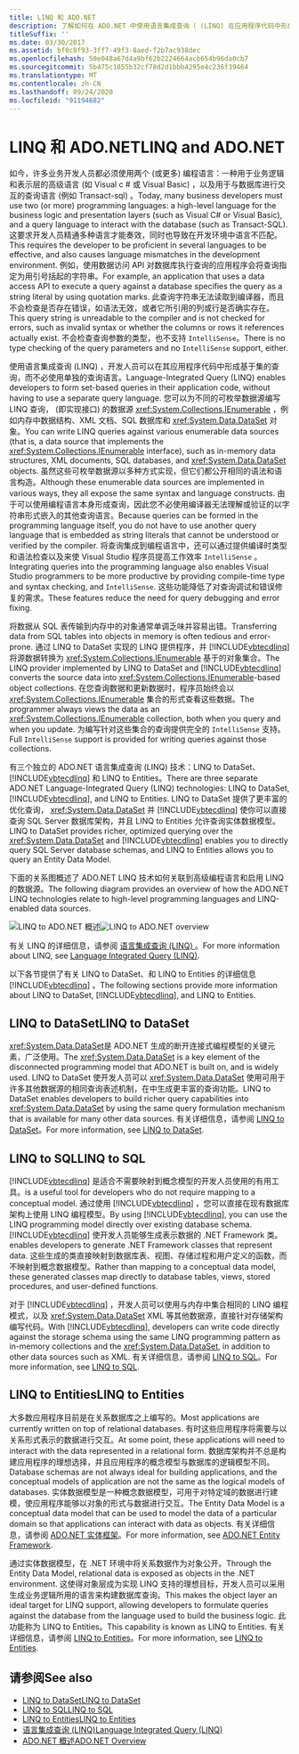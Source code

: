 ```yaml
---
title: LINQ 和 ADO.NET
description: 了解如何在 ADO.NET 中使用语言集成查询（ (LINQ) 在应用程序代码中形成基于集的查询，而不必使用单独的查询语言。
titleSuffix: ''
ms.date: 03/30/2017
ms.assetid: bf0c8f93-3ff7-49f3-8aed-f2b7ac938dec
ms.openlocfilehash: 50e048a67d4a9bf62b2224664acb654b96da0cb7
ms.sourcegitcommit: 5b475c1855b32cf78d2d1bbb4295e4c236f39464
ms.translationtype: MT
ms.contentlocale: zh-CN
ms.lasthandoff: 09/24/2020
ms.locfileid: "91194682"
---
```

# <a name="linq-and-adonet"></a><span data-ttu-id="10797-103">LINQ 和 ADO.NET</span><span class="sxs-lookup"><span data-stu-id="10797-103">LINQ and ADO.NET</span></span>

<span data-ttu-id="10797-104">如今，许多业务开发人员都必须使用两个 (或更多) 编程语言：一种用于业务逻辑和表示层的高级语言 (如 Visual c # 或 Visual Basic) ，以及用于与数据库进行交互的查询语言 (例如 Transact-sql) 。</span><span class="sxs-lookup"><span data-stu-id="10797-104">Today, many business developers must use two (or more) programming languages: a high-level language for the business logic and presentation layers (such as Visual C# or Visual Basic), and a query language to interact with the database (such as Transact-SQL).</span></span> <span data-ttu-id="10797-105">这要求开发人员精通多种语言才能奏效，同时也导致在开发环境中语言不匹配。</span><span class="sxs-lookup"><span data-stu-id="10797-105">This requires the developer to be proficient in several languages to be effective, and also causes language mismatches in the development environment.</span></span> <span data-ttu-id="10797-106">例如，使用数据访问 API 对数据库执行查询的应用程序会将查询指定为用引号括起的字符串。</span><span class="sxs-lookup"><span data-stu-id="10797-106">For example, an application that uses a data access API to execute a query against a database specifies the query as a string literal by using quotation marks.</span></span> <span data-ttu-id="10797-107">此查询字符串无法读取到编译器，而且不会检查是否存在错误，如语法无效，或者它所引用的列或行是否确实存在。</span><span class="sxs-lookup"><span data-stu-id="10797-107">This query string is unreadable to the compiler and is not checked for errors, such as invalid syntax or whether the columns or rows it references actually exist.</span></span> <span data-ttu-id="10797-108">不会检查查询参数的类型，也不支持 `IntelliSense`。</span><span class="sxs-lookup"><span data-stu-id="10797-108">There is no type checking of the query parameters and no `IntelliSense` support, either.</span></span>  
  
 <span data-ttu-id="10797-109">使用语言集成查询 (LINQ) ，开发人员可以在其应用程序代码中形成基于集的查询，而不必使用单独的查询语言。</span><span class="sxs-lookup"><span data-stu-id="10797-109">Language-Integrated Query (LINQ) enables developers to form set-based queries in their application code, without having to use a separate query language.</span></span> <span data-ttu-id="10797-110">您可以为不同的可枚举数据源编写 LINQ 查询， (即实现接口) 的数据源 <xref:System.Collections.IEnumerable> ，例如内存中数据结构、XML 文档、SQL 数据库和 <xref:System.Data.DataSet> 对象。</span><span class="sxs-lookup"><span data-stu-id="10797-110">You can write LINQ queries against various enumerable data sources (that is, a data source that implements the <xref:System.Collections.IEnumerable> interface), such as in-memory data structures, XML documents, SQL databases, and <xref:System.Data.DataSet> objects.</span></span> <span data-ttu-id="10797-111">虽然这些可枚举数据源以多种方式实现，但它们都公开相同的语法和语言构造。</span><span class="sxs-lookup"><span data-stu-id="10797-111">Although these enumerable data sources are implemented in various ways, they all expose the same syntax and language constructs.</span></span> <span data-ttu-id="10797-112">由于可以使用编程语言本身形成查询，因此您不必使用编译器无法理解或验证的以字符串形式嵌入的其他查询语言。</span><span class="sxs-lookup"><span data-stu-id="10797-112">Because queries can be formed in the programming language itself, you do not have to use another query language that is embedded as string literals that cannot be understood or verified by the compiler.</span></span> <span data-ttu-id="10797-113">将查询集成到编程语言中，还可以通过提供编译时类型和语法检查以及来使 Visual Studio 程序员提高工作效率 `IntelliSense` 。</span><span class="sxs-lookup"><span data-stu-id="10797-113">Integrating queries into the programming language also enables Visual Studio programmers to be more productive by providing compile-time type and syntax checking, and `IntelliSense`.</span></span> <span data-ttu-id="10797-114">这些功能降低了对查询调试和错误修复的需求。</span><span class="sxs-lookup"><span data-stu-id="10797-114">These features reduce the need for query debugging and error fixing.</span></span>  
  
 <span data-ttu-id="10797-115">将数据从 SQL 表传输到内存中的对象通常单调乏味并容易出错。</span><span class="sxs-lookup"><span data-stu-id="10797-115">Transferring data from SQL tables into objects in memory is often tedious and error-prone.</span></span> <span data-ttu-id="10797-116">通过 LINQ to DataSet 实现的 LINQ 提供程序，并 [!INCLUDE[vbtecdlinq](../../../../includes/vbtecdlinq-md.md)] 将源数据转换为 <xref:System.Collections.IEnumerable> 基于的对象集合。</span><span class="sxs-lookup"><span data-stu-id="10797-116">The LINQ provider implemented by LINQ to DataSet and [!INCLUDE[vbtecdlinq](../../../../includes/vbtecdlinq-md.md)] converts the source data into <xref:System.Collections.IEnumerable>-based object collections.</span></span> <span data-ttu-id="10797-117">在您查询数据和更新数据时，程序员始终会以 <xref:System.Collections.IEnumerable> 集合的形式查看这些数据。</span><span class="sxs-lookup"><span data-stu-id="10797-117">The programmer always views the data as an <xref:System.Collections.IEnumerable> collection, both when you query and when you update.</span></span> <span data-ttu-id="10797-118">为编写针对这些集合的查询提供完全的 `IntelliSense` 支持。</span><span class="sxs-lookup"><span data-stu-id="10797-118">Full `IntelliSense` support is provided for writing queries against those collections.</span></span>  
  
 <span data-ttu-id="10797-119">有三个独立的 ADO.NET 语言集成查询 (LINQ) 技术：LINQ to DataSet、[!INCLUDE[vbtecdlinq](../../../../includes/vbtecdlinq-md.md)] 和 LINQ to Entities。</span><span class="sxs-lookup"><span data-stu-id="10797-119">There are three separate ADO.NET Language-Integrated Query (LINQ) technologies: LINQ to DataSet, [!INCLUDE[vbtecdlinq](../../../../includes/vbtecdlinq-md.md)], and LINQ to Entities.</span></span> <span data-ttu-id="10797-120">LINQ to DataSet 提供了更丰富的优化查询， <xref:System.Data.DataSet> 并 [!INCLUDE[vbtecdlinq](../../../../includes/vbtecdlinq-md.md)] 使你可以直接查询 SQL Server 数据库架构，并且 LINQ to Entities 允许查询实体数据模型。</span><span class="sxs-lookup"><span data-stu-id="10797-120">LINQ to DataSet provides richer, optimized querying over the <xref:System.Data.DataSet> and [!INCLUDE[vbtecdlinq](../../../../includes/vbtecdlinq-md.md)] enables you to directly query SQL Server database schemas, and LINQ to Entities allows you to query an Entity Data Model.</span></span>  
  
 <span data-ttu-id="10797-121">下面的关系图概述了 ADO.NET LINQ 技术如何关联到高级编程语言和启用 LINQ 的数据源。</span><span class="sxs-lookup"><span data-stu-id="10797-121">The following diagram provides an overview of how the ADO.NET LINQ technologies relate to high-level programming languages and LINQ-enabled data sources.</span></span>  
  
 <span data-ttu-id="10797-122">![LINQ to ADO.NET 概述](./media/dpue-linqtoadonetoverview-bpuedev11.gif "DPUE_LinqToAdoNetOverview_bpuedev11")</span><span class="sxs-lookup"><span data-stu-id="10797-122">![LINQ to ADO.NET overview](./media/dpue-linqtoadonetoverview-bpuedev11.gif "DPUE_LinqToAdoNetOverview_bpuedev11")</span></span>  
  
 <span data-ttu-id="10797-123">有关 LINQ 的详细信息，请参阅 [语言集成查询 (LINQ) ](../../../csharp/programming-guide/concepts/linq/index.md)。</span><span class="sxs-lookup"><span data-stu-id="10797-123">For more information about LINQ, see [Language Integrated Query (LINQ)](../../../csharp/programming-guide/concepts/linq/index.md).</span></span>
  
 <span data-ttu-id="10797-124">以下各节提供了有关 LINQ to DataSet、和 LINQ to Entities 的详细信息 [!INCLUDE[vbtecdlinq](../../../../includes/vbtecdlinq-md.md)] 。</span><span class="sxs-lookup"><span data-stu-id="10797-124">The following sections provide more information about LINQ to DataSet, [!INCLUDE[vbtecdlinq](../../../../includes/vbtecdlinq-md.md)], and LINQ to Entities.</span></span>  
  
## <a name="linq-to-dataset"></a><span data-ttu-id="10797-125">LINQ to DataSet</span><span class="sxs-lookup"><span data-stu-id="10797-125">LINQ to DataSet</span></span>  

 <span data-ttu-id="10797-126"><xref:System.Data.DataSet>是 ADO.NET 生成的断开连接式编程模型的关键元素，广泛使用。</span><span class="sxs-lookup"><span data-stu-id="10797-126">The <xref:System.Data.DataSet> is a key element of the disconnected programming model that ADO.NET is built on, and is widely used.</span></span> <span data-ttu-id="10797-127">LINQ to DataSet 使开发人员可以 <xref:System.Data.DataSet> 使用可用于许多其他数据源的相同查询表述机制，在中生成更丰富的查询功能。</span><span class="sxs-lookup"><span data-stu-id="10797-127">LINQ to DataSet enables developers to build richer query capabilities into <xref:System.Data.DataSet> by using the same query formulation mechanism that is available for many other data sources.</span></span> <span data-ttu-id="10797-128">有关详细信息，请参阅 [LINQ to DataSet](linq-to-dataset.md)。</span><span class="sxs-lookup"><span data-stu-id="10797-128">For more information, see [LINQ to DataSet](linq-to-dataset.md).</span></span>  
  
## <a name="linq-to-sql"></a><span data-ttu-id="10797-129">LINQ to SQL</span><span class="sxs-lookup"><span data-stu-id="10797-129">LINQ to SQL</span></span>  

 [!INCLUDE[vbtecdlinq](../../../../includes/vbtecdlinq-md.md)] <span data-ttu-id="10797-130">是适合不需要映射到概念模型的开发人员使用的有用工具。</span><span class="sxs-lookup"><span data-stu-id="10797-130">is a useful tool for developers who do not require mapping to a conceptual model.</span></span> <span data-ttu-id="10797-131">通过使用 [!INCLUDE[vbtecdlinq](../../../../includes/vbtecdlinq-md.md)] ，您可以直接在现有数据库架构上使用 LINQ 编程模型。</span><span class="sxs-lookup"><span data-stu-id="10797-131">By using [!INCLUDE[vbtecdlinq](../../../../includes/vbtecdlinq-md.md)], you can use the LINQ programming model directly over existing database schema.</span></span> [!INCLUDE[vbtecdlinq](../../../../includes/vbtecdlinq-md.md)] <span data-ttu-id="10797-132">使开发人员能够生成表示数据的 .NET Framework 类。</span><span class="sxs-lookup"><span data-stu-id="10797-132">enables developers to generate .NET Framework classes that represent data.</span></span> <span data-ttu-id="10797-133">这些生成的类直接映射到数据库表、视图、存储过程和用户定义的函数，而不映射到概念数据模型。</span><span class="sxs-lookup"><span data-stu-id="10797-133">Rather than mapping to a conceptual data model, these generated classes map directly to database tables, views, stored procedures, and user-defined functions.</span></span>  
  
 <span data-ttu-id="10797-134">对于 [!INCLUDE[vbtecdlinq](../../../../includes/vbtecdlinq-md.md)] ，开发人员可以使用与内存中集合相同的 LINQ 编程模式，以及 <xref:System.Data.DataSet> XML 等其他数据源，直接针对存储架构编写代码。</span><span class="sxs-lookup"><span data-stu-id="10797-134">With [!INCLUDE[vbtecdlinq](../../../../includes/vbtecdlinq-md.md)], developers can write code directly against the storage schema using the same LINQ programming pattern as in-memory collections and the <xref:System.Data.DataSet>, in addition to other data sources such as XML.</span></span> <span data-ttu-id="10797-135">有关详细信息，请参阅 [LINQ to SQL](./sql/linq/index.md)。</span><span class="sxs-lookup"><span data-stu-id="10797-135">For more information, see [LINQ to SQL](./sql/linq/index.md).</span></span>  
  
## <a name="linq-to-entities"></a><span data-ttu-id="10797-136">LINQ to Entities</span><span class="sxs-lookup"><span data-stu-id="10797-136">LINQ to Entities</span></span>  

 <span data-ttu-id="10797-137">大多数应用程序目前是在关系数据库之上编写的。</span><span class="sxs-lookup"><span data-stu-id="10797-137">Most applications are currently written on top of relational databases.</span></span> <span data-ttu-id="10797-138">有时这些应用程序将需要与以关系形式表示的数据进行交互。</span><span class="sxs-lookup"><span data-stu-id="10797-138">At some point, these applications will need to interact with the data represented in a relational form.</span></span> <span data-ttu-id="10797-139">数据库架构并不总是构建应用程序的理想选择，并且应用程序的概念模型与数据库的逻辑模型不同。</span><span class="sxs-lookup"><span data-stu-id="10797-139">Database schemas are not always ideal for building applications, and the conceptual models of application are not the same as the logical models of databases.</span></span> <span data-ttu-id="10797-140">实体数据模型是一种概念数据模型，可用于对特定域的数据进行建模，使应用程序能够以对象的形式与数据进行交互。</span><span class="sxs-lookup"><span data-stu-id="10797-140">The Entity Data Model is a conceptual data model that can be used to model the data of a particular domain so that applications can interact with data as objects.</span></span> <span data-ttu-id="10797-141">有关详细信息，请参阅 [ADO.NET 实体框架](./ef/index.md)。</span><span class="sxs-lookup"><span data-stu-id="10797-141">For more information, see [ADO.NET Entity Framework](./ef/index.md).</span></span>  
  
 <span data-ttu-id="10797-142">通过实体数据模型，在 .NET 环境中将关系数据作为对象公开。</span><span class="sxs-lookup"><span data-stu-id="10797-142">Through the Entity Data Model, relational data is exposed as objects in the .NET environment.</span></span> <span data-ttu-id="10797-143">这使得对象层成为实现 LINQ 支持的理想目标，开发人员可以采用生成业务逻辑所用的语言来构建数据库查询。</span><span class="sxs-lookup"><span data-stu-id="10797-143">This makes the object layer an ideal target for LINQ support, allowing developers to formulate queries against the database from the language used to build the business logic.</span></span> <span data-ttu-id="10797-144">此功能称为 LINQ to Entities。</span><span class="sxs-lookup"><span data-stu-id="10797-144">This capability is known as LINQ to Entities.</span></span> <span data-ttu-id="10797-145">有关详细信息，请参阅 [LINQ to Entities](./ef/language-reference/linq-to-entities.md)。</span><span class="sxs-lookup"><span data-stu-id="10797-145">For more information, see [LINQ to Entities](./ef/language-reference/linq-to-entities.md).</span></span>  
  
## <a name="see-also"></a><span data-ttu-id="10797-146">请参阅</span><span class="sxs-lookup"><span data-stu-id="10797-146">See also</span></span>

- [<span data-ttu-id="10797-147">LINQ to DataSet</span><span class="sxs-lookup"><span data-stu-id="10797-147">LINQ to DataSet</span></span>](linq-to-dataset.md)
- [<span data-ttu-id="10797-148">LINQ to SQL</span><span class="sxs-lookup"><span data-stu-id="10797-148">LINQ to SQL</span></span>](./sql/linq/index.md)
- [<span data-ttu-id="10797-149">LINQ to Entities</span><span class="sxs-lookup"><span data-stu-id="10797-149">LINQ to Entities</span></span>](./ef/language-reference/linq-to-entities.md)
- [<span data-ttu-id="10797-150">语言集成查询 (LINQ)</span><span class="sxs-lookup"><span data-stu-id="10797-150">Language Integrated Query (LINQ)</span></span>](../../../csharp/programming-guide/concepts/linq/index.md)
- [<span data-ttu-id="10797-151">ADO.NET 概述</span><span class="sxs-lookup"><span data-stu-id="10797-151">ADO.NET Overview</span></span>](ado-net-overview.md)
